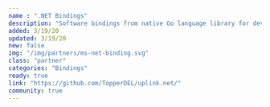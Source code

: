 ```yaml
---
name : ".NET Bindings"
description: "Software bindings from native Go language library for developing applications in .NET"
added: 3/19/20
updated: 3/19/20
new: false
img: "/img/partners/ms-net-binding.svg"
class: "partner"
categories: "Bindings"
ready: true
link: "https://github.com/TopperDEL/uplink.net/"
community: true
---
```

